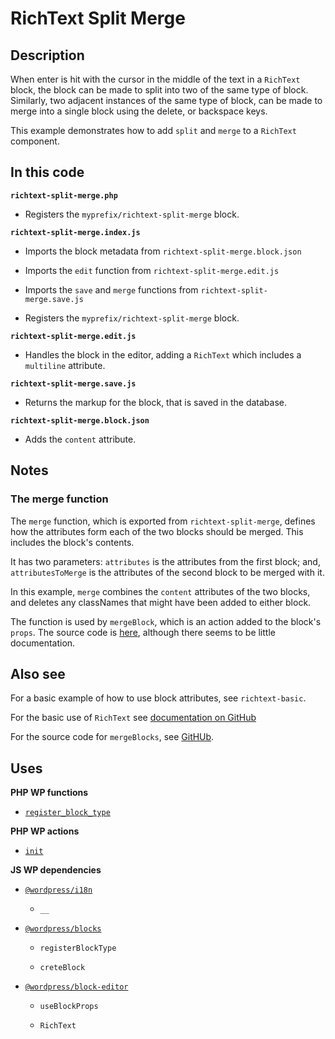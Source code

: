 # RichText Split Merge

## Description

When enter is hit with the cursor in the middle of the text in a `RichText` block, the block can be made to split into two of the same type of block. Similarly, two adjacent instances of the same type of block, can be made to merge into a single block using the delete, or backspace keys.

This example demonstrates how to add `split` and `merge` to a `RichText` component.

## In this code

**`richtext-split-merge.php`**

- Registers the `myprefix/richtext-split-merge` block.

**`richtext-split-merge.index.js`**

- Imports the block metadata from `richtext-split-merge.block.json`

- Imports the `edit` function from `richtext-split-merge.edit.js`

- Imports the `save` and `merge` functions from `richtext-split-merge.save.js`

- Registers the `myprefix/richtext-split-merge` block.

**`richtext-split-merge.edit.js`**

- Handles the block in the editor, adding a `RichText` which includes a `multiline` attribute.

**`richtext-split-merge.save.js`**

- Returns the markup for the block, that is saved in the database.

**`richtext-split-merge.block.json`**

- Adds the `content` attribute.

## Notes

### The merge function

The `merge` function, which is exported from `richtext-split-merge`, defines how the attributes form each of the two blocks should be merged. This includes the block's contents.

It has two parameters: `attributes` is the attributes from the first block; and, `attributesToMerge` is the attributes of the second block to be merged with it.

In this example, `merge` combines the `content` attributes of the two blocks, and deletes any classNames that might have been added to either block.

The function is used by `mergeBlock`, which is an action added to the block's `props`. The source code is [here](https://github.com/WordPress/gutenberg/blob/trunk/packages/block-editor/src/store/actions.js#L1020), although there seems to be little documentation.

## Also see

For a basic example of how to use block attributes, see `richtext-basic`.

For the basic use of `RichText` see [documentation on GitHub](https://github.com/WordPress/gutenberg/blob/trunk/packages/block-editor/src/components/rich-text/README.md)

For the source code for `mergeBlocks`, see [GitHUb](https://github.com/WordPress/gutenberg/blob/trunk/packages/block-editor/src/store/actions.js#L1020).

## Uses

**PHP WP functions**

- [`register_block_type`](https://developer.wordpress.org/reference/functions/register_block_type/)

**PHP WP actions**

- [`init`](https://developer.wordpress.org/reference/hooks/init/)

**JS WP dependencies**

- [`@wordpress/i18n`](https://developer.wordpress.org/block-editor/reference-guides/packages/packages-i18n/)

  - `__`

- [`@wordpress/blocks`](https://developer.wordpress.org/block-editor/reference-guides/packages/packages-blocks/)

  - `registerBlockType`

  - `creteBlock`

- [`@wordpress/block-editor`](https://developer.wordpress.org/block-editor/reference-guides/packages/packages-block-editor/)

  - `useBlockProps`

  - `RichText`

